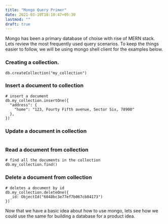 ```yaml
---
title: "Mongo Query Primer"
date: 2021-03-10T18:10:47+05:30
lastmod: ""
draft: true
---
```


Mongo has been a primary database of choise with rise of MERN stack. Lets review the most frequently used query scenarios. To keep the things easier to follow, we will be using mongo shell client for the examples below.

### Creating a collection.

```shell
db.createCollection("my_collection")

```

### Insert a document to collection

```shell
# insert a document
db.my_collection.insertOne({
  "address": {
    "home": "123, Fourty Fifth avenue, Sector Six, 78900"
  },
})
```

### Update a document in collection

```shell

```

### Read a document from collection

```shell
# find all the documents in the collection
db.my_collection.find()

```

### Delete a document from collection

```shell
# deletes a document by id
db.my_collection.deleteOne({
  _id: ObjectId("6048bc3e77ef7b067cb04173")
})
```

Now that we have a basic idea about how to use mongo, lets see how we could use the same for building a database for a product idea.

